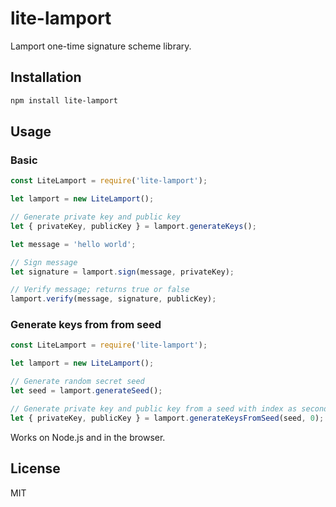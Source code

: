 # lite-lamport
Lamport one-time signature scheme library.

## Installation

```bash
npm install lite-lamport
```

## Usage

### Basic

```js
const LiteLamport = require('lite-lamport');

let lamport = new LiteLamport();

// Generate private key and public key
let { privateKey, publicKey } = lamport.generateKeys();

let message = 'hello world';

// Sign message
let signature = lamport.sign(message, privateKey);

// Verify message; returns true or false
lamport.verify(message, signature, publicKey);
```

### Generate keys from from seed

```js
const LiteLamport = require('lite-lamport');

let lamport = new LiteLamport();

// Generate random secret seed
let seed = lamport.generateSeed();

// Generate private key and public key from a seed with index as second argument
let { privateKey, publicKey } = lamport.generateKeysFromSeed(seed, 0);
```

Works on Node.js and in the browser.

## License

MIT
